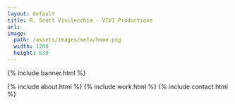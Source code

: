 ```yaml
---
layout: default
title: R. Scott Vivilecchia - VIVI Productions
url:
image:
  path: /assets/images/meta/home.png
  width: 1200
  height: 630
---
```


{% include banner.html %}

<div class="container">
	<div class="row">
		<div class="content-box col-10 offset-1 col-md-8 offset-md-2">
			{% include about.html %}
			{% include work.html %}
			{% include contact.html %}
		</div>
	</div>
</div>
